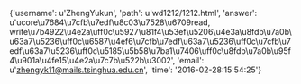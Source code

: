 {'username': u'ZhengYukun', 'path': u'wd1212/1212.html', 'answer': u'ucore\u7684\u7cfb\u7edf\u8c03\u7528\u6709read, write\u7b4922\u4e2a\uff0c\u5927\u81f4\u53ef\u5206\u4e3a\u8fdb\u7a0b\u63a7\u5236\uff0c\u6587\u4ef6\u7cfb\u7edf\u63a7\u5236\uff0c\u7cfb\u7edf\u63a7\u5236\uff0c\u5185\u5b58\u7ba1\u7406\uff0c\u8fdb\u7a0b\u95f4\u901a\u4fe15\u4e2a\u7c7b\u522b\u3002', 'email': u'zhengyk11@mails.tsinghua.edu.cn', 'time': '2016-02-28:15:54:25'}